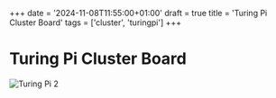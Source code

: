 +++
date = '2024-11-08T11:55:00+01:00'
draft = true
title = 'Turing Pi Cluster Board'
tags = ['cluster', 'turingpi']
+++
# Turing Pi Cluster Board
![Turing Pi 2](../images/turingpi-1.jpg)
